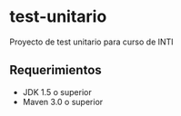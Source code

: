 test-unitario
=============

Proyecto de test unitario para curso de INTI

## Requerimientos

- JDK 1.5 o superior
- Maven 3.0 o superior
